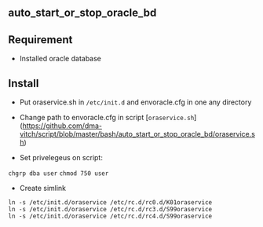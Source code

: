 auto_start_or_stop_oracle_bd
----------------------------

Requirement
------------
- Installed oracle database

Install
-------
- Put oraservice.sh in `/etc/init.d` and envoracle.cfg in one any directory

- Change path to envoracle.cfg in script [`oraservice.sh`] (https://github.com/dma-vitch/script/blob/master/bash/auto_start_or_stop_oracle_bd/oraservice.sh)

- Set privelegeus on script:

`chgrp dba user`
`chmod 750 user`

- Create simlink
```
ln -s /etc/init.d/oraservice /etc/rc.d/rc0.d/K01oraservice
ln -s /etc/init.d/oraservice /etc/rc.d/rc3.d/S99oraservice
ln -s /etc/init.d/oraservice /etc/rc.d/rc4.d/S99oraservice
```